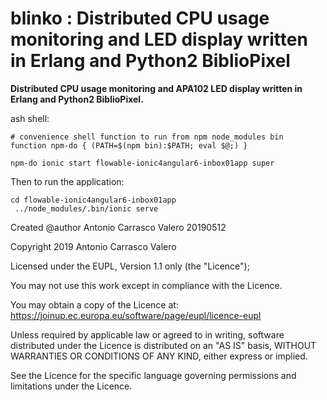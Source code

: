 # blinko :  Distributed CPU usage monitoring and LED display written in Erlang and Python2 BiblioPixel
**Distributed CPU usage monitoring and APA102 LED display written in Erlang and Python2 BiblioPixel.**

ash shell:

~~~~
# convenience shell function to run from npm node_modules bin
function npm-do { (PATH=$(npm bin):$PATH; eval $@;) }

npm-do ionic start flowable-ionic4angular6-inbox01app super
~~~~

Then to run the application:

~~~~
cd flowable-ionic4angular6-inbox01app
 ../node_modules/.bin/ionic serve
~~~~
 
Created @author Antonio Carrasco Valero 20190512

Copyright 2019 Antonio Carrasco Valero

Licensed under the EUPL, Version 1.1 only (the "Licence");

You may not use this work except in compliance with the
Licence.

You may obtain a copy of the Licence at:
https://joinup.ec.europa.eu/software/page/eupl/licence-eupl

Unless required by applicable law or agreed to in
writing, software distributed under the Licence is
distributed on an "AS IS" basis,
WITHOUT WARRANTIES OR CONDITIONS OF ANY KIND, either
express or implied.

See the Licence for the specific language governing
permissions and limitations under the Licence.
